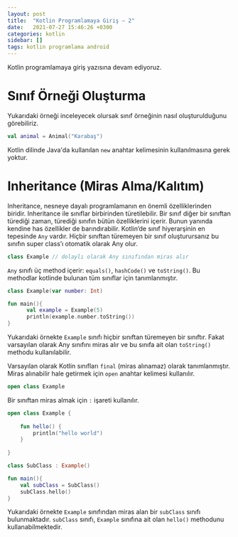```yaml
---
layout: post
title:  "Kotlin Programlamaya Giriş — 2"
date:   2021-07-27 15:46:26 +0300
categories: kotlin
sidebar: []
tags: kotlin programlama android
---
```



Kotlin programlamaya giriş yazısına devam ediyoruz.

# Sınıf Örneği Oluşturma

Yukarıdaki örneği inceleyecek olursak sınıf örneğinin nasıl oluşturulduğunu görebiliriz. 

```kotlin
val animal = Animal("Karabaş")
```

Kotlin dilinde Java'da kullanılan <code>new</code> anahtar kelimesinin kullanılmasına gerek yoktur.

# Inheritance (Miras Alma/Kalıtım)

Inheritance, nesneye dayalı programlamanın en önemli özelliklerinden biridir. Inheritance ile sınıflar birbirinden türetilebilir. Bir sınıf diğer bir sınıftan türediği zaman, türediği sınıfın bütün özelliklerini içerir. Bunun yanında kendine has özellikler de barındırabilir. Kotlin’de sınıf hiyerarşinin en tepesinde <code>Any</code> vardır. Hiçbir sınıftan türemeyen bir sınıf oluşturursanız bu sınıfın super class’ı otomatik olarak Any olur.

```kotlin
class Example // dolaylı olarak Any sınıfından miras alır
```

<code>Any</code> sınıfı üç method içerir: <code>equals()</code>, <code>hashCode()</code> ve <code>toString()</code>. Bu methodlar kotlinde bulunan tüm sınıflar için tanımlanmıştır.

```kotlin
class Example(var number: Int)

fun main(){
      val example = Example(5)
	  println(example.number.toString())
} 
```

Yukarıdaki örnekte <code>Example</code> sınıfı hiçbir sınıftan türemeyen bir sınıftır. Fakat varsayılan olarak Any sınıfını miras alır ve bu sınıfa ait olan <code>toString()</code> methodu kullanılabilir. 

Varsayılan olarak Kotlin sınıfları <code>final</code> (miras alınamaz) olarak tanımlanmıştır. Miras alınabilir hale getirmek için <code>open</code> anahtar kelimesi kullanılır. 

```kotlin
open class Example
```

Bir sınıftan miras almak için <code>:</code> işareti kullanılır.

```kotlin
open class Example {
    
    fun hello() {
        println("hello world")
    }
    
}

class SubClass : Example()

fun main(){
    val subClass = SubClass()
    subClass.hello()
} 
```

Yukarıdaki örnekte <code>Example</code> sınıfından miras alan bir <code>subClass</code> sınıfı bulunmaktadır. <code>subClass</code> sınıfı, <code>Example</code> sınıfına ait olan <code>hello()</code> methodunu kullanabilmektedir. 